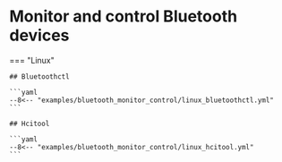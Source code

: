 # Monitor and control Bluetooth devices

<!-- === "Windows"
    
    ```yaml
    --8<-- "examples/system_ressources/windows.yml"
    ``` -->

=== "Linux"
    
    ## Bluetoothctl
    
    ```yaml
    --8<-- "examples/bluetooth_monitor_control/linux_bluetoothctl.yml"
    ```

    ## Hcitool

    ```yaml
    --8<-- "examples/bluetooth_monitor_control/linux_hcitool.yml"
    ```


